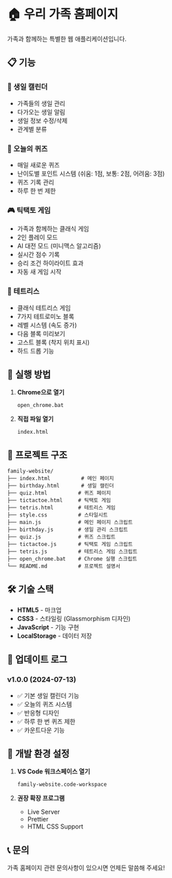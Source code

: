# 🏠 우리 가족 홈페이지

가족과 함께하는 특별한 웹 애플리케이션입니다.

## 📋 기능

### 🎂 생일 캘린더

- 가족들의 생일 관리
- 다가오는 생일 알림
- 생일 정보 수정/삭제
- 관계별 분류

### 🧠 오늘의 퀴즈

- 매일 새로운 퀴즈
- 난이도별 포인트 시스템 (쉬움: 1점, 보통: 2점, 어려움: 3점)
- 퀴즈 기록 관리
- 하루 한 번 제한

### 🎮 틱택토 게임

- 가족과 함께하는 클래식 게임
- 2인 플레이 모드
- AI 대전 모드 (미니맥스 알고리즘)
- 실시간 점수 기록
- 승리 조건 하이라이트 효과
- 자동 새 게임 시작

### 🧩 테트리스

- 클래식 테트리스 게임
- 7가지 테트로미노 블록
- 레벨 시스템 (속도 증가)
- 다음 블록 미리보기
- 고스트 블록 (착지 위치 표시)
- 하드 드롭 기능

## 🚀 실행 방법

1. **Chrome으로 열기**

   ```
   open_chrome.bat
   ```

2. **직접 파일 열기**
   ```
   index.html
   ```

## 📁 프로젝트 구조

```
family-website/
├── index.html          # 메인 페이지
├── birthday.html       # 생일 캘린더
├── quiz.html          # 퀴즈 페이지
├── tictactoe.html     # 틱택토 게임
├── tetris.html        # 테트리스 게임
├── style.css          # 스타일시트
├── main.js            # 메인 페이지 스크립트
├── birthday.js        # 생일 관리 스크립트
├── quiz.js            # 퀴즈 스크립트
├── tictactoe.js       # 틱택토 게임 스크립트
├── tetris.js          # 테트리스 게임 스크립트
├── open_chrome.bat    # Chrome 실행 스크립트
└── README.md          # 프로젝트 설명서
```

## 🛠️ 기술 스택

- **HTML5** - 마크업
- **CSS3** - 스타일링 (Glassmorphism 디자인)
- **JavaScript** - 기능 구현
- **LocalStorage** - 데이터 저장

## 📝 업데이트 로그

### v1.0.0 (2024-07-13)

- ✅ 기본 생일 캘린더 기능
- ✅ 오늘의 퀴즈 시스템
- ✅ 반응형 디자인
- ✅ 하루 한 번 퀴즈 제한
- ✅ 카운트다운 기능

## 🔧 개발 환경 설정

1. **VS Code 워크스페이스 열기**

   ```
   family-website.code-workspace
   ```

2. **권장 확장 프로그램**
   - Live Server
   - Prettier
   - HTML CSS Support

## 📞 문의

가족 홈페이지 관련 문의사항이 있으시면 언제든 말씀해 주세요!
